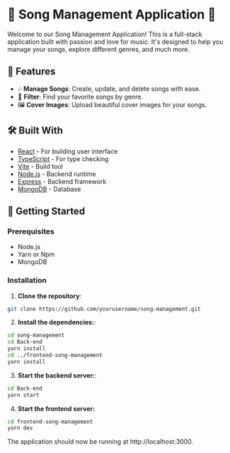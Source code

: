 # 🎵 Song Management Application 🎵

Welcome to our Song Management Application! This is a full-stack application built with passion and love for music. It's designed to help you manage your songs, explore different genres, and much more.

## 🚀 Features

- 🎶 **Manage Songs**: Create, update, and delete songs with ease.
- 🎯 **Filter**: Find your favorite songs by genre.
- 🖼️ **Cover Images**: Upload beautiful cover images for your songs.

## 🛠️ Built With

- [React](https://reactjs.org/) - For building user interface
- [TypeScript](https://www.typescriptlang.org/) - For type checking
- [Vite](https://vitejs.dev/) - Build tool
- [Node.js](https://nodejs.org/) - Backend runtime
- [Express](https://expressjs.com/) - Backend framework
- [MongoDB](https://www.mongodb.com/) - Database

## 🚀 Getting Started

### Prerequisites

- Node.js
- Yarn or Npm
- MongoDB

### Installation

1. **Clone the repository**:

```sh
git clone https://github.com/yourusername/song-management.git

```

2.  **Install the dependencies:**:

```sh
cd song-management
cd Back-end
yarn install
cd ../frontend-song-management
yarn install
```

3. **Start the backend server:**:

```sh
cd Back-end
yarn start
```

4. **Start the frontend server:**

```sh
cd frontend-song-management
yarn dev
```

The application should now be running at http://localhost:3000.

